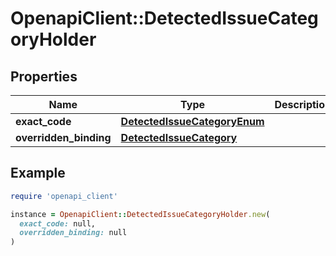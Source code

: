 # OpenapiClient::DetectedIssueCategoryHolder

## Properties

| Name | Type | Description | Notes |
| ---- | ---- | ----------- | ----- |
| **exact_code** | [**DetectedIssueCategoryEnum**](DetectedIssueCategoryEnum.md) |  | [optional] |
| **overridden_binding** | [**DetectedIssueCategory**](DetectedIssueCategory.md) |  | [optional] |

## Example

```ruby
require 'openapi_client'

instance = OpenapiClient::DetectedIssueCategoryHolder.new(
  exact_code: null,
  overridden_binding: null
)
```

